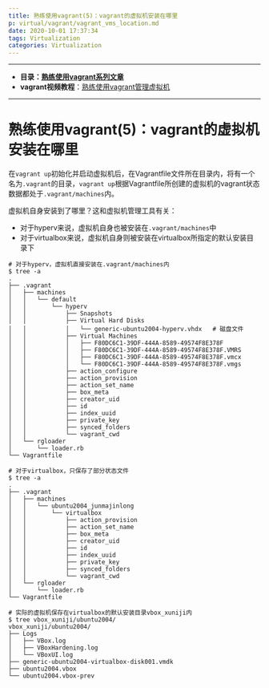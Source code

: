 ```yaml
---
title: 熟练使用vagrant(5)：vagrant的虚拟机安装在哪里
p: virtual/vagrant/vagrant_vms_location.md
date: 2020-10-01 17:37:34
tags: Virtualization
categories: Virtualization
---
```


--------

- **目录：[熟练使用vagrant系列文章](/virtual/index#vagrant)**  
- **vagrant视频教程**：[熟练使用vagrant管理虚拟机](https://edu.51cto.com/sd/304f8)

--------


# 熟练使用vagrant(5)：vagrant的虚拟机安装在哪里

在`vagrant up`初始化并启动虚拟机后，在Vagrantfile文件所在目录内，将有一个名为`.vagrant`的目录，`vagrant up`根据Vagrantfile所创建的虚拟机的vagrant状态数据都处于`.vagrant/machines`内。

虚拟机自身安装到了哪里？这和虚拟机管理工具有关：
- 对于hyperv来说，虚拟机自身也被安装在`.vagrant/machines`中  
- 对于virtualbox来说，虚拟机自身则被安装在virtualbox所指定的默认安装目录下  

```
# 对于hyperv，虚拟机直接安装在.vagrant/machines内
$ tree -a
.
├── .vagrant
│   ├── machines
│   │   └── default
│   │       └── hyperv
│   │           ├── Snapshots
│   │           ├── Virtual Hard Disks
│   │           │   └── generic-ubuntu2004-hyperv.vhdx   # 磁盘文件
│   │           ├── Virtual Machines
│   │           │   ├── F80DC6C1-39DF-444A-8589-49574F8E378F
│   │           │   ├── F80DC6C1-39DF-444A-8589-49574F8E378F.VMRS
│   │           │   ├── F80DC6C1-39DF-444A-8589-49574F8E378F.vmcx
│   │           │   └── F80DC6C1-39DF-444A-8589-49574F8E378F.vmgs
│   │           ├── action_configure
│   │           ├── action_provision
│   │           ├── action_set_name
│   │           ├── box_meta
│   │           ├── creator_uid
│   │           ├── id
│   │           ├── index_uuid
│   │           ├── private_key
│   │           ├── synced_folders
│   │           └── vagrant_cwd
│   └── rgloader
│       └── loader.rb
└── Vagrantfile

# 对于virtualbox，只保存了部分状态文件
$ tree -a
.
├── .vagrant
│   ├── machines
│   │   └── ubuntu2004_junmajinlong
│   │       └── virtualbox
│   │           ├── action_provision
│   │           ├── action_set_name
│   │           ├── box_meta
│   │           ├── creator_uid
│   │           ├── id
│   │           ├── index_uuid
│   │           ├── private_key
│   │           ├── synced_folders
│   │           └── vagrant_cwd
│   └── rgloader
│       └── loader.rb
└── Vagrantfile

# 实际的虚拟机保存在virtualbox的默认安装目录vbox_xuniji内
$ tree vbox_xuniji/ubuntu2004/
vbox_xuniji/ubuntu2004/
├── Logs
│   ├── VBox.log
│   ├── VBoxHardening.log
│   └── VBoxUI.log
├── generic-ubuntu2004-virtualbox-disk001.vmdk
├── ubuntu2004.vbox
└── ubuntu2004.vbox-prev
```
